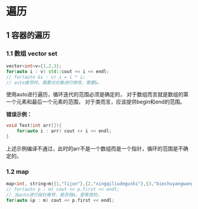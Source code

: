 # 遍历
## 1 容器的遍历
### 1.1 数组 vector set
```cpp
vector<int>v={1,2,3};
for(auto i : v) std::cout << i << endl;
// for(auto &i : v) i = i * i;
// auto推导时，需要对对象进行修改，需要&。
```
使用auto进行遍历，循环迭代的范围必须是确定的，
对于数组而言就是数组的第一个元素和最后一个元素的范围，
对于类而言，应该提供begin和end的范围。

**错误示例：**
```cpp
void Test(int arr[]){
    for(auto i : arr) cout << i << endl;
}
```
上述示例编译不通过，此时的arr不是一个数组而是一个指针，循环的范围是不确定的。

### 1.2 map
```cpp
map<int, string>m{{1,"lijun"},{2,"xingqiliudegushi"},{3,"biechuyangwang"}};
// for(auto p : m) cout << p.first << endl;
// 当auto进行指针推导，是否用&，是等效的。
for(auto &p : m) cout << p.first << endl;
```